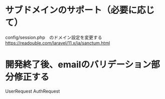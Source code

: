 # サブドメインのサポート（必要に応じて）
config/session.php　のドメイン設定を変更する
https://readouble.com/laravel/11.x/ja/sanctum.html

# 開発終了後、emailのバリデーション部分修正する
UserRequest
AuthRequest
